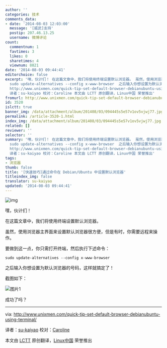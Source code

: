 ```yaml
---
author: ''
categories: 技术
comments_data:
- date: '2014-08-03 12:03:00'
  message: '[威武]支持'
  postip: 207.46.13.25
  username: 微博评论
count:
  commentnum: 1
  favtimes: 3
  likes: 0
  sharetimes: 4
  viewnum: 8821
date: '2014-08-03 09:44:41'
editorchoice: false
excerpt: '嘿，伙计们！ 在这篇文章中，我们将使用终端设置默认浏览器。 虽然，使用浏览器主界面来设置默认浏览器很方便，但是有时，你需要远程来操作。 要做到这一点，你只需打开终端，然后执行下述命令：
  sudo update-alternatives --config x-www-browser  之后输入你想设置为默认浏览器的号码，这样就搞定了！ 截图如下：  成功了吗？  via:
  http://www.unixmen.com/quick-tip-set-default-browser-debianubuntu-using-terminal/
  译者：su-kaiyao 校对：Caroline 本文由 LCTT 原创翻译，Linux中国 荣誉推出'
fromurl: http://www.unixmen.com/quick-tip-set-default-browser-debianubuntu-using-terminal/
id: 3520
islctt: true
banner_img: /data/attachment/album/201408/03/094445s5e57v1ov5vjwj77.jpg
permalink: /article-3520-1.html
index_img: /data/attachment/album/201408/03/094445s5e57v1ov5vjwj77.jpg.thumb.jpg
related: []
reviewer: ''
selector: ''
summary: '嘿，伙计们！ 在这篇文章中，我们将使用终端设置默认浏览器。 虽然，使用浏览器主界面来设置默认浏览器很方便，但是有时，你需要远程来操作。 要做到这一点，你只需打开终端，然后执行下述命令：
  sudo update-alternatives --config x-www-browser  之后输入你想设置为默认浏览器的号码，这样就搞定了！ 截图如下：  成功了吗？  via:
  http://www.unixmen.com/quick-tip-set-default-browser-debianubuntu-using-terminal/
  译者：su-kaiyao 校对：Caroline 本文由 LCTT 原创翻译，Linux中国 荣誉推出'
tags:
- 浏览器
thumb: false
title: '[快速技巧]通过命令在 Debian/Ubuntu 中设置默认浏览器'
titleindex_img: false
translator: su-kaiyao
updated: '2014-08-03 09:44:41'
---
```


![img](/data/attachment/album/201408/03/094445s5e57v1ov5vjwj77.jpg)


嘿，伙计们！


在这篇文章中，我们将使用终端设置默认浏览器。


虽然，使用浏览器主界面来设置默认浏览器很方便，但是有时，你需要远程来操作。


要做到这一点，你只需打开终端，然后执行下述命令：



```
sudo update-alternatives --config x-www-browser

```

之后输入你想设置为默认浏览器的号码，这样就搞定了！


截图如下：


![图片1](https://camo.githubusercontent.com/7eae55f5fac41634017c1fb5a8bd9cb634a86dc4/687474703a2f2f3138303031363938382e722e63646e37372e6e65742f77702d636f6e74656e742f75706c6f6164732f323031342f30372f6368616e67655f64656661756c745f62726f777365725f66726f6d5f7465726d696e616c5f64656269616e5f656e6f636b2e706e67)


成功了吗？




---


via: <http://www.unixmen.com/quick-tip-set-default-browser-debianubuntu-using-terminal/>


译者：[su-kaiyao](https://github.com/su-kaiyao) 校对：[Caroline](https://github.com/carolinewuyan)


本文由 [LCTT](https://github.com/LCTT/TranslateProject) 原创翻译，[Linux中国](http://linux.cn/) 荣誉推出
